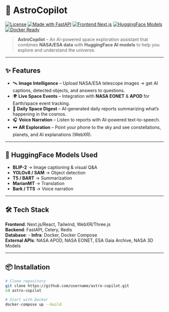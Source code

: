 # 🌌 AstroCopilot

[![License](https://img.shields.io/badge/license-MIT-blue.svg)](LICENSE)
[![Made with FastAPI](https://img.shields.io/badge/backend-FastAPI-green)](https://fastapi.tiangolo.com/)
[![Frontend Next.js](https://img.shields.io/badge/frontend-Next.js-black)](https://nextjs.org/)
[![HuggingFace Models](https://img.shields.io/badge/AI-HuggingFace-yellow)](https://huggingface.co/)
[![Docker Ready](https://img.shields.io/badge/deploy-Docker-blue)](https://www.docker.com/)

> **AstroCopilot** – An AI-powered space exploration assistant that combines **NASA/ESA data** with **HuggingFace AI models** to help you explore and understand the universe.

---

## ✨ Features

- 🛰️ **Image Intelligence** – Upload NASA/ESA telescope images → get AI captions, detected objects, and answers to questions.
- 🌍 **Live Space Events** – Integration with **NASA EONET** & **APOD** for Earth/space event tracking.
- 📖 **Daily Space Digest** – AI-generated daily reports summarizing what’s happening in the cosmos.
- 🎧 **Voice Narration** – Listen to reports with AI-powered text-to-speech.
- 🕶️ **AR Exploration** – Point your phone to the sky and see constellations, planets, and AI explanations (WebXR).

---

## 🧠 HuggingFace Models Used

- **BLIP-2** → Image captioning & visual Q&A  
- **YOLOv8 / SAM** → Object detection  
- **T5 / BART** → Summarization  
- **MarianMT** → Translation  
- **Bark / TTS** → Voice narration  

---

## 🛠️ Tech Stack

**Frontend**: Next.js/React, Tailwind, WebXR/Three.js  
**Backend**: FastAPI, Celery, Redis  
**Database**: -
**Infra**: Docker, Docker Compose  
**External APIs**: NASA APOD, NASA EONET, ESA Gaia Archive, NASA 3D Models  

---

## 📦 Installation

```bash
# Clone repository
git clone https://github.com/username/astro-copilot.git
cd astro-copilot

# Start with Docker
docker-compose up --build
